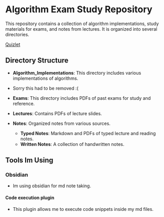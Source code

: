 # Algorithm Exam Study Repository

This repository contains a collection of algorithm implementations, study materials for exams, and notes from lectures. It is organized into several directories.

[Quizlet](https://quizlet.com/915202125/algorithms-datastructures-flash-cards/?i=10kunv&x=1jqt)

## Directory Structure

- **Algorithm_Implementations**: This directory includes various implementations of algorithms.
-   Sorry this had to be removed :(

- **Exams**: This directory includes PDFs of past exams for study and reference.

- **Lectures**: Contains PDFs of lecture slides.

- **Notes**: Organized notes from various sources.
  - **Typed Notes**: Markdown and PDFs of typed lecture and reading notes.
  - **Written Notes**: A collection of handwritten notes.

## Tools Im Using

### Obsidian

- Im using obsidian for md note taking.

#### Code execution plugin

- This plugin allows me to execute code snippets inside my md files.
